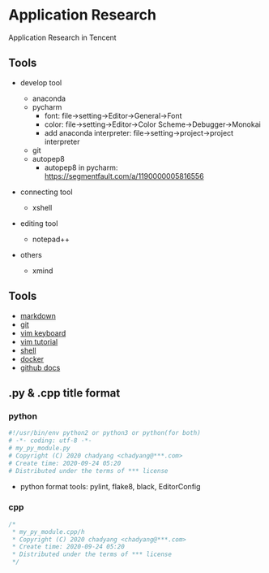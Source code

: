 # Application Research
  Application Research in Tencent

## Tools
- develop tool
  - anaconda
  - pycharm
    - font: file->setting->Editor->General->Font
    - color: file->setting->Editor->Color Scheme->Debugger->Monokai
    - add anaconda interpreter: file->setting->project->project interpreter
  - git
  - autopep8
    - autopep8 in pycharm: https://segmentfault.com/a/1190000005816556

- connecting tool
  - xshell

- editing tool
  - notepad++

- others
  - xmind

## Tools
 - [markdown](http://xianbai.me/learn-md/article/about/readme.html)
 - [git](https://github.com/nnUyi/Intern/tree/master/git)
 - [vim keyboard](https://github.com/nnUyi/Intern/tree/master/vim)
 - [vim tutorial](https://github.com/wsdjeg/vim-galore-zh_cn)
 - [shell](https://github.com/nnUyi/Intern/tree/master/shell)
 - [docker](https://yeasy.gitbook.io/docker_practice/)
 - [github docs](https://docs.github.com/cn)
  
## .py & .cpp title format
### python
```python
#!/usr/bin/env python2 or python3 or python(for both)
# -*- coding: utf-8 -*-
# my_py_module.py
# Copyright (C) 2020 chadyang <chadyang@***.com>
# Create time: 2020-09-24 05:20
# Distributed under the terms of *** license
```

- python format tools: pylint, flake8, black, EditorConfig

### cpp
```cpp
/* 
 * my_py_module.cpp/h
 * Copyright (C) 2020 chadyang <chadyang@***.com>
 * Create time: 2020-09-24 05:20
 * Distributed under the terms of *** license
 */
```

